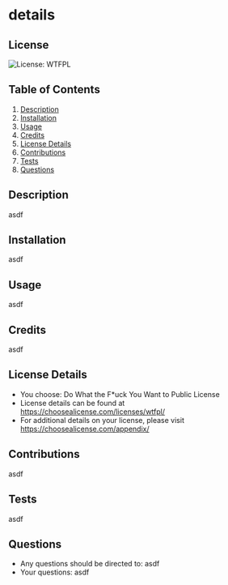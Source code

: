# details
  
  ## License
  ![License: WTFPL](https://img.shields.io/badge/License-WTFPL-brightgreen.svg)

  ## Table of Contents
  1. [Description](#description)
  2. [Installation](#installation)
  3. [Usage](#usage)
  4. [Credits](#credits)
  5. [License Details](#license-details)
  6. [Contributions](#contributions)
  7. [Tests](#tests)
  8. [Questions](#questions)

  ## Description
  asdf

  ## Installation
  asdf

  ## Usage
  asdf

  ## Credits
  asdf
  
  ## License Details
  - You choose:  Do What the F*uck You Want to Public License
  - License details can be found at https://choosealicense.com/licenses/wtfpl/
  - For additional details on your license, please visit https://choosealicense.com/appendix/

  ## Contributions
  asdf

  ## Tests
  asdf

  ## Questions
  * Any questions should be directed to: asdf
  * Your questions: asdf

